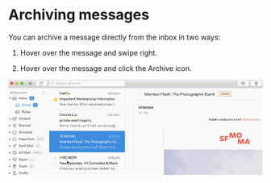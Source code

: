 <div id="container">

# Archiving messages

You can archive a message directly from the inbox in two ways:

1.  Hover over the message and swipe right.

2.  Hover over the message and click the Archive icon.

![](./208514128-swipe_right_to_archive.gif)

</div>
